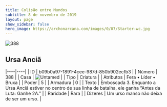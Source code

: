 ```yaml
---
title: Colisão entre Mundos
subtitle: 8 de novembro de 2019
layout: page
show_sidebar: false
hero_image: https://archonarcana.com/images/0/07/Starter-wc.jpg
---
```


![388](https://cdn.keyforgegame.com/media/card_front/pt/452_388_P6W225XMGF88_pt.png)

## Ursa Anciã

|----|----|
| ID | b09b0a97-1891-4cee-987d-850b902ecfb3 |
| Número | 388 |
| Casa | ![Untamed](https://archonarcana.com/images/thumb/b/bd/Untamed.png/22px-Untamed.png "Indomados") |
| Tipo | Criatura |
| Atributos | Fera • Líder • Bruxa |
| Poder | 5 |
| Armadura | 0 |
| Texto | Emboscada 3. Enquanto a Ursa Anciã estiver no centro de sua linha de batalha, ele ganha “Antes da Luta: Ganhe 2A.” |
| Raridade | Rara |
| Dizeres | Um urso manso não deixa de ser um urso. |
